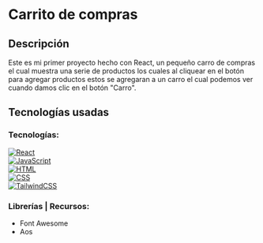 # Carrito de compras</span>

## Descripción
Este es mi primer proyecto hecho con React, un pequeño carro de compras el cual muestra una serie de productos los cuales al cliquear en el botón para agregar productos estos se agregaran a un carro el cual podemos ver cuando damos clic en el botón "Carro".

## Tecnologías usadas</span>

### Tecnologías:
[![React](https://img.shields.io/badge/React-61DAFB?style=for-the-badge&logo=react&logoColor=white&labelColor=101010)]()</br>
[![JavaScript](https://img.shields.io/badge/Javascript-F7DF1E?style=for-the-badge&logo=javascript&logoColor=white&labelColor=101010)]()</br>
[![HTML](https://img.shields.io/badge/Html-E34F26?style=for-the-badge&logo=html5&logoColor=white&labelColor=101010)]()</br>
[![CSS](https://img.shields.io/badge/Css-1572B6?style=for-the-badge&logo=css3&logoColor=white&labelColor=101010)]()</br>
[![TailwindCSS](https://img.shields.io/badge/TailwindCSS-06B6D4?style=for-the-badge&logo=tailwindcss&logoColor=white&labelColor=101010)]()</br>

### Librerías | Recursos:
- Font Awesome
- Aos
